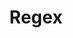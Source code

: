 ---
title: "Regex"
linkTitle: "Regex"
description: "Data types used when working with Regex."
weight: 1
---